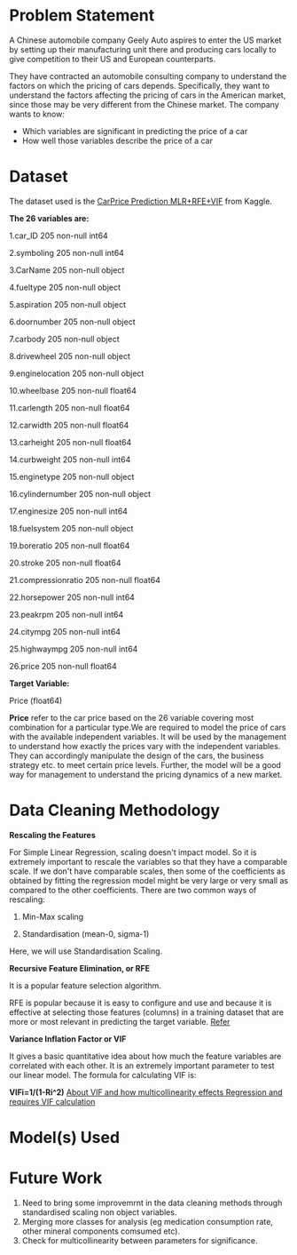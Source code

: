 # Problem Statement
A Chinese automobile company Geely Auto aspires to enter the US market by setting up their manufacturing unit there and producing cars locally to give competition to their US and European counterparts.

They have contracted an automobile consulting company to understand the factors on which the pricing of cars depends. Specifically, they want to understand the factors affecting the pricing of cars in the American market, since those may be very different from the Chinese market. The company wants to know:

* Which variables are significant in predicting the price of a car
* How well those variables describe the price of a car

# Dataset
The dataset used is the [CarPrice Prediction MLR+RFE+VIF](https://www.kaggle.com/hellbuoy/carprice-prediction-mlr-rfe-vif/notebook#Step-6:-Building-a-Linear-Model) from Kaggle. 

**The 26 variables are:**

1.car_ID              205 non-null int64

2.symboling           205 non-null int64

3.CarName             205 non-null object

4.fueltype            205 non-null object

5.aspiration          205 non-null object

6.doornumber          205 non-null object

7.carbody             205 non-null object

8.drivewheel          205 non-null object

9.enginelocation      205 non-null object

10.wheelbase           205 non-null float64

11.carlength           205 non-null float64

12.carwidth            205 non-null float64

13.carheight           205 non-null float64

14.curbweight          205 non-null int64

15.enginetype          205 non-null object

16.cylindernumber      205 non-null object

17.enginesize          205 non-null int64

18.fuelsystem          205 non-null object

19.boreratio           205 non-null float64

20.stroke              205 non-null float64

21.compressionratio    205 non-null float64

22.horsepower          205 non-null int64

23.peakrpm             205 non-null int64

24.citympg             205 non-null int64

25.highwaympg          205 non-null int64

26.price               205 non-null float64


**Target Variable:**

Price (float64)

**Price** refer to the car price based on the 26 variable covering most combination for a particular type.We are required to model the price of cars with the available independent variables. It will be used by the management to understand how exactly the prices vary with the independent variables. They can accordingly manipulate the design of the cars, the business strategy etc. to meet certain price levels. Further, the model will be a good way for management to understand the pricing dynamics of a new market.

# Data Cleaning Methodology 

**Rescaling the Features**

For Simple Linear Regression, scaling doesn't impact model. So it is extremely important to rescale the variables so that they have a comparable scale. If we don't have comparable scales, then some of the coefficients as obtained by fitting the regression model might be very large or very small as compared to the other coefficients. There are two common ways of rescaling:

1. Min-Max scaling

3. Standardisation (mean-0, sigma-1)

Here, we will use Standardisation Scaling.

**Recursive Feature Elimination, or RFE**

It is a popular feature selection algorithm.

RFE is popular because it is easy to configure and use and because it is effective at selecting those features (columns) in a training dataset that are more or most relevant in predicting the target variable.
[Refer](https://machinelearningmastery.com/rfe-feature-selection-in-python/)

**Variance Inflation Factor or VIF**

It gives a basic quantitative idea about how much the feature variables are correlated with each other. It is an extremely important parameter to test our linear model. The formula for calculating VIF is:

**VIFi=1/(1-Ri^2)**
[About VIF and how multicollinearity effects Regression and requires VIF calculation](https://www.google.com/url?q=https://www.statology.org/multicollinearity-regression/&sa=D&source=editors&ust=1642878176744517&usg=AOvVaw14ZRypqIN5j8F9g_0L5ZXC)

# Model(s) Used




# Future Work

1) Need to bring some improvemrnt in the data cleaning methods through standardised scaling non object variables.
2) Merging more classes for analysis (eg medication consumption rate, other mineral components comsumed etc).
3) Check for multicollinearity between parameters for significance.
